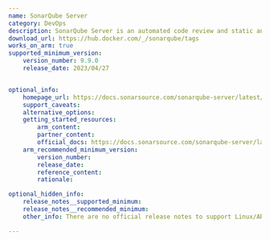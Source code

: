 ```yaml
---
name: SonarQube Server
category: DevOps
description: SonarQube Server is an automated code review and static analysis tool, that can integrate directly with the CI pipeline or the supported DevOps platforms, and can detect coding issues against an extensive set of rules.
download_url: https://hub.docker.com/_/sonarqube/tags
works_on_arm: true
supported_minimum_version:
    version_number: 9.9.0
    release_date: 2023/04/27


optional_info:
    homepage_url: https://docs.sonarsource.com/sonarqube-server/latest/
    support_caveats:
    alternative_options:
    getting_started_resources:
        arm_content:
        partner_content:
        official_docs: https://docs.sonarsource.com/sonarqube-server/latest/setup-and-upgrade/install-the-server/installing-sonarqube-from-docker/
    arm_recommended_minimum_version:
        version_number:
        release_date:
        reference_content:
        rationale:

optional_hidden_info:
    release_notes__supported_minimum:
    release_notes__recommended_minimum:
    other_info: There are no official release notes to support Linux/ARM64. However, SonarQube server can be installed via the docker image, which is available for Linux/ARM64 from version 9.9 onwards. Kindly refer [here](https://hub.docker.com/_/sonarqube/tags).

---
```

